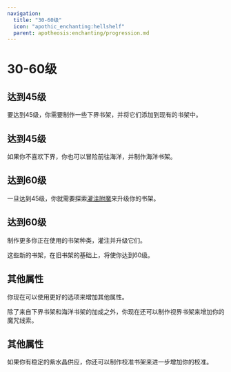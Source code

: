 ```yaml
---
navigation:
  title: "30-60级"
  icon: "apothic_enchanting:hellshelf"
  parent: apotheosis:enchanting/progression.md
---
```


# 30-60级

## 达到45级

要达到45级，你需要制作一些<Color id="blue">下界书架</Color>，并将它们添加到现有的书架中。

<Recipe id="apothic_enchanting:hellshelf" />

## 达到45级

如果你不喜欢下界，你也可以冒险前往海洋，并制作<Color id="blue">海洋书架</Color>。

<Recipe id="apothic_enchanting:seashelf" />

## 达到60级

<ItemImage id="apothic_enchanting:infused_hellshelf" />

一旦达到45级，你就需要探索[灌注附魔](../table/infusion.md)来升级你的书架。

## 达到60级

<ItemImage id="apothic_enchanting:infused_seashelf" />

制作更多你正在使用的书架种类，灌注并升级它们。

这些新的书架，在旧书架的基础上，将使你达到60级。

## 其他属性

<ItemImage id="apothic_enchanting:sightshelf" />

你现在可以使用更好的选项来增加其他属性。

除了来自下界书架和海洋书架的加成之外，你现在还可以制作<Color id="blue">视界书架</Color>来增加你的<Color hex="#00AAAA">魔咒线索</Color>。

## 其他属性

如果你有稳定的紫水晶供应，你还可以制作<Color id="blue">校准书架</Color>来进一步增加你的<Color hex="#CCCC33">校准</Color>。

<Recipe id="apotheosis:rectifier" />

